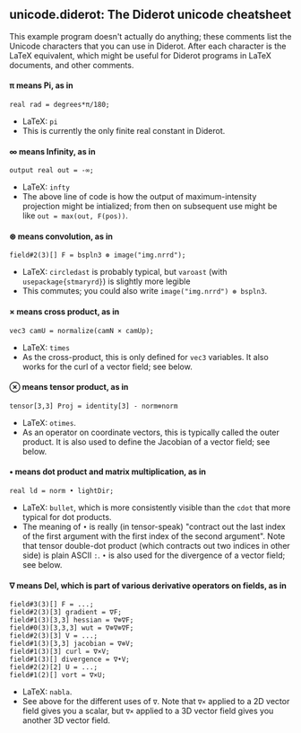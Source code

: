 ## unicode.diderot: The Diderot unicode cheatsheet

This example program doesn't actually do anything; these comments
list the Unicode characters that you can use in Diderot.
After each character is the LaTeX equivalent, which might be
useful for Diderot programs in LaTeX documents, and other comments.

#### π means Pi, as in

	real rad = degrees*π/180;
* LaTeX: `pi`
* This is currently the only finite real constant in Diderot.

#### ∞ means Infinity, as in

	output real out = -∞;
* LaTeX: `infty`
* The above line of code is how the output of maximum-intensity projection might be intialized;
  from then on subsequent use might be like `out = max(out, F(pos))`.

#### ⊛ means convolution, as in

	field#2(3)[] F = bspln3 ⊛ image("img.nrrd");
* LaTeX: `circledast` is probably typical, but `varoast` (with `usepackage{stmaryrd}`)
  is slightly more legible
* This commutes; you could also write `image("img.nrrd") ⊛ bspln3`.

#### × means cross product, as in

	vec3 camU = normalize(camN × camUp);
* LaTeX: `times`
* As the cross-product, this is only defined for `vec3` variables.
  It also works for the curl of a vector field; see below.

#### ⊗ means tensor product, as in

	tensor[3,3] Proj = identity[3] - norm⊗norm
* LaTeX: `otimes`.
* As an operator on coordinate vectors, this is typically called the outer product.
  It is also used to define the Jacobian of a vector field; see below.

#### • means dot product and matrix multiplication, as in

	real ld = norm • lightDir;
* LaTeX: `bullet`, which is more consistently visible than
  the `cdot` that more typical for dot products.
* The meaning of `•` is really (in tensor-speak) "contract out the
  last index of the first argument with the first index of the second argument".
  Note that tensor double-dot product (which contracts out two indices
  in other side) is plain ASCII `:`.  `•` is also used for the divergence
  of a vector field; see below.

#### ∇ means Del, which is part of various derivative operators on fields, as in

	field#3(3)[] F = ...;
	field#2(3)[3] gradient = ∇F;
	field#1(3)[3,3] hessian = ∇⊗∇F;
	field#0(3)[3,3,3] wut = ∇⊗∇⊗∇F;
	field#2(3)[3] V = ...;
	field#1(3)[3,3] jacobian = ∇⊗V;
	field#1(3)[3] curl = ∇×V;
	field#1(3)[] divergence = ∇•V;
	field#2(2)[2] U = ...;
	field#1(2)[] vort = ∇×U;
* LaTeX: `nabla`.
* See above for the different uses of `∇`.  Note that `∇×` applied to a 2D vector field
  gives you a scalar, but `∇×` applied to a 3D vector field gives you another 3D vector field.
